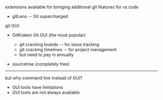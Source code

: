 

extensions available for bringing additional git features for vs code
* gitLens -- Git supercharged


git GUI:
* GitKraken Git GUI (the most popular)
    * git cracking boards -- for issue tracking
    * git cracking timelines -- for project management
    * but need to pay in annually

* sourcetree (completely free)

---

but why command line instead of GUI?

* GUI tools have limitations
* GUI tools are not always available
